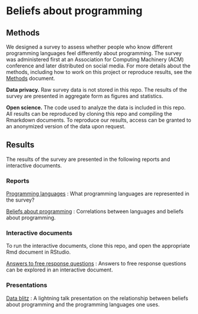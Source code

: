 # Beliefs about programming

## Methods

We designed a survey to assess whether people who know different programming
languages feel differently about programming. The survey was administered first
at an Association for Computing Machinery (ACM) conference and later
distributed on social media. For more details about the methods, including how
to work on this project or reproduce results, see the
[Methods](docs/methods.md) document.

**Data privacy.** Raw survey data is not stored in this repo. The results of the
survey are presented in aggregate form as figures and statistics.

**Open science.** The code used to analyze the data is included in this repo.
All results can be reproduced by cloning this repo and compiling the Rmarkdown
documents. To reproduce our results, access can be granted to an anonymized
version of the data upon request.

## Results

The results of the survey are presented in the following
reports and interactive documents.

### Reports

[Programming languages](docs/languages.md)
:   What programming languages are represented in the survey?

[Beliefs about programming](docs/beliefs.md)
:   Correlations between languages and beliefs about programming.

### Interactive documents

To run the interactive documents, clone this repo, and open the
appropriate Rmd document in RStudio.

[Answers to free response questions](docs/free-responses.Rmd)
:   Answers to free response questions can be explored in an interactive document.

### Presentations

[Data blitz](docs/data-blitz.pdf)
:   A lightning talk presentation on the relationship between beliefs about
    programming and the programming languages one uses.
